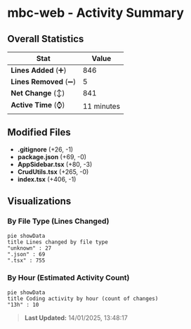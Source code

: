# mbc-web - Activity Summary 

## Overall Statistics

| Stat                   | Value                                                             |
| ---------------------- | ----------------------------------------------------------------- |
| **Lines Added** (➕)   | 846                                          |
| **Lines Removed** (➖) | 5                                        |
| **Net Change** (↕)    | 841                |
| **Active Time** (⌚)   | 11 minutes |


## Modified Files
- **.gitignore** (+26, -1)
- **package.json** (+69, -0)
- **AppSidebar.tsx** (+80, -3)
- **CrudUtils.tsx** (+265, -0)
- **index.tsx** (+406, -1)

## Visualizations

### By File Type (Lines Changed)

```mermaid
pie showData
title Lines changed by file type
"unknown" : 27
".json" : 69
".tsx" : 755
```

### By Hour (Estimated Activity Count)

```mermaid
pie showData
title Coding activity by hour (count of changes)
"13h" : 10
```


> **Last Updated:** 14/01/2025, 13:48:17